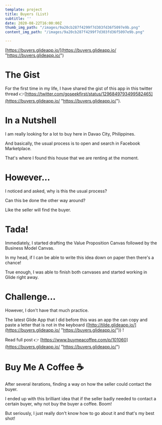 ```yaml
---
template: project
title: Buyers (List)
subtitle: ''
date: 2020-08-22T16:00:00Z
thumb_img_path: "/images/9a20cb287f4299f7d303fd36f5097e9b.png"
content_img_path: "/images/9a20cb287f4299f7d303fd36f5097e9b.png"

---
```

[https://buyers.glideapp.io/](https://buyers.glideapp.io/ "https://buyers.glideapp.io/")

# The Gist

For the first time in my life, I have shared the gist of this app in this twitter thread 👉[https://twitter.com/goseekfirst/status/1296849793499582465](https://buyers.glideapp.io/ "https://buyers.glideapp.io/").

# In a Nutshell

I am really looking for a lot to buy here in Davao City, Philippines.

And basically, the usual process is to open and search in Facebook Marketplace.

That's where I found this house that we are renting at the moment.

# However...

I noticed and asked, why is this the usual process?

Can this be done the other way around?

Like the seller will find the buyer.

# Tada!

Immediately, I started drafting the Value Proposition Canvas followed by the Business Model Canvas.

In my head, if I can be able to write this idea down on paper then there's a chance!

True enough, I was able to finish both canvases and started working in Glide right away.

# Challenge...

However, I don't have that much practice.

The latest Glide App that I did before this was an app the can copy and paste a letter that is not in the keyboard ([http://tilde.glideapp.io/](https://buyers.glideapp.io/ "https://buyers.glideapp.io/")) !

Read full post 👉 [https://www.buymeacoffee.com/p/101060](https://buyers.glideapp.io/ "https://buyers.glideapp.io/")

# Buy Me A Coffee ☕

After several iterations, finding a way on how the seller could contact the buyer.

I ended up with this brilliant idea that if the seller badly needed to contact a certain buyer, why not buy the buyer a coffee. Boom!

But seriously, I just really don't know how to go about it and that's my best shot!